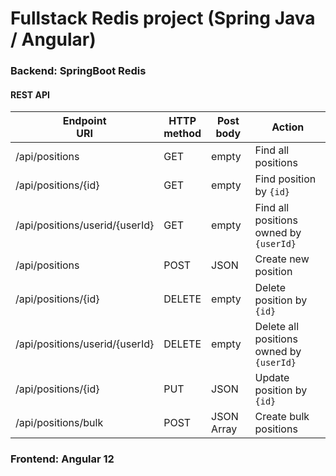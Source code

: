# Fullstack Redis project (Spring Java / Angular)
### Backend: SpringBoot Redis 
#### REST API

| Endpoint<br/>URI               | HTTP <br/>method | Post <br/>body | Action                                              |
|--------------------------------|------------------|----------------|-----------------------------------------------------|
| /api/positions                 | GET              | empty          | Find all positions                                  |
| /api/positions/{id}            | GET              | empty          | Find position by <code>{id}</code>                  |
| /api/positions/userid/{userId} | GET              | empty          | Find all positions owned by <code>{userId}</code>   |
| /api/positions                 | POST             | JSON           | Create new position                                 |
| /api/positions/{id}            | DELETE           | empty          | Delete position by <code>{id}</code>                |
| /api/positions/userid/{userId} | DELETE           | empty          | Delete all positions owned by <code>{userId}</code> |
| /api/positions/{id}            | PUT              | JSON           | Update position by <code>{id}</code>                |
| /api/positions/bulk            | POST             | JSON Array     | Create bulk positions                               |

### Frontend: Angular 12